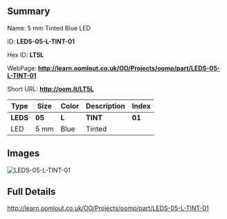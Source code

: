 

## Summary
 
Name: 5 mm Tinted Blue LED

ID: __LEDS-05-L-TINT-01__

Hex ID: __LT5L__

WebPage: __http://learn.oomlout.co.uk/OO/Projects/oomp/part/LEDS-05-L-TINT-01__

Short URL: __http://oom.lt/LT5L__


| Type   | Size   | Color   | Description   | Index   |    
| ----- | ------   | ------   | -----   | ----   |    
| __LEDS__   					| __05__   					| __L__    						| __TINT__    					| __01__ |    
| LED		| 5 mm	| Blue		| Tinted	| 	|

## Images
![LEDS-05-L-TINT-01](http://oomlout.com/oomp-gen/parts/LEDS-05-L-TINT-01/LEDS-05-L-TINT-01_420.jpg)

## Full Details

 http://learn.oomlout.co.uk/OO/Projects/oomp/part/LEDS-05-L-TINT-01

